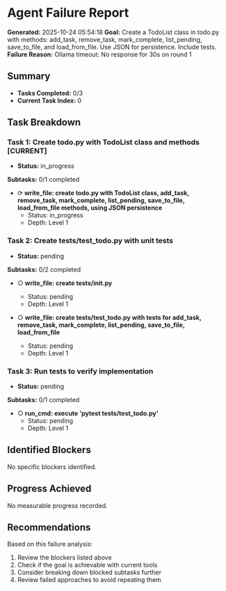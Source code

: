 # Agent Failure Report

**Generated:** 2025-10-24 05:54:18
**Goal:** Create a TodoList class in todo.py with methods: add_task, remove_task, mark_complete, list_pending, save_to_file, and load_from_file. Use JSON for persistence. Include tests.
**Failure Reason:** Ollama timeout: No response for 30s on round 1

## Summary

- **Tasks Completed:** 0/3
- **Current Task Index:** 0

## Task Breakdown

### Task 1: Create todo.py with TodoList class and methods **[CURRENT]**

- **Status:** in_progress

**Subtasks:** 0/1 completed

- ⟳ **write_file: create todo.py with TodoList class, add_task, remove_task, mark_complete, list_pending, save_to_file, load_from_file methods, using JSON persistence**
  - Status: in_progress
  - Depth: Level 1


### Task 2: Create tests/test_todo.py with unit tests 

- **Status:** pending

**Subtasks:** 0/2 completed

- ○ **write_file: create tests/__init__.py**
  - Status: pending
  - Depth: Level 1

- ○ **write_file: create tests/test_todo.py with tests for add_task, remove_task, mark_complete, list_pending, save_to_file, load_from_file**
  - Status: pending
  - Depth: Level 1


### Task 3: Run tests to verify implementation 

- **Status:** pending

**Subtasks:** 0/1 completed

- ○ **run_cmd: execute 'pytest tests/test_todo.py'**
  - Status: pending
  - Depth: Level 1


## Identified Blockers

No specific blockers identified.

## Progress Achieved

No measurable progress recorded.

## Recommendations

Based on this failure analysis:
1. Review the blockers listed above
2. Check if the goal is achievable with current tools
3. Consider breaking down blocked subtasks further
4. Review failed approaches to avoid repeating them
